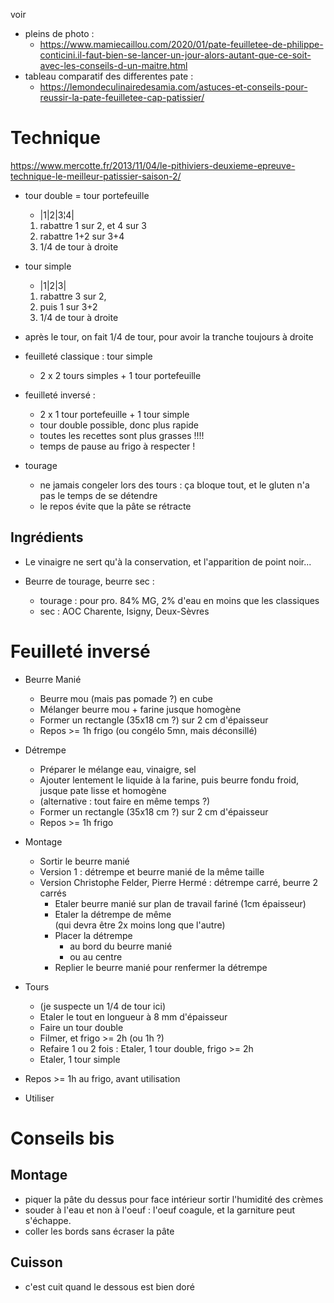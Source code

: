 voir 
- pleins de photo : 
    - https://www.mamiecaillou.com/2020/01/pate-feuilletee-de-philippe-conticini.il-faut-bien-se-lancer-un-jour-alors-autant-que-ce-soit-avec-les-conseils-d-un-maitre.html
- tableau comparatif des differentes pate : 
    - https://lemondeculinairedesamia.com/astuces-et-conseils-pour-reussir-la-pate-feuilletee-cap-patissier/

# Technique

https://www.mercotte.fr/2013/11/04/le-pithiviers-deuxieme-epreuve-technique-le-meilleur-patissier-saison-2/
- tour double = tour portefeuille
    *  |1|2|3¦4|
    1. rabattre 1 sur 2, et 4 sur 3
    2. rabattre 1+2 sur 3+4
    3. 1/4 de tour à droite
- tour simple
    * |1|2|3|
    1. rabattre 3 sur 2, 
    2. puis 1 sur 3+2
    3. 1/4 de tour à droite
- après le tour, on fait 1/4 de tour, pour avoir la tranche toujours à droite 

- feuilleté classique : tour simple
    * 2 x 2 tours simples + 1 tour portefeuille
- feuilleté inversé : 
    * 2 x 1 tour portefeuille + 1 tour simple
    - tour double possible, donc plus rapide
    - toutes les recettes sont plus grasses !!!!
    - temps de pause au frigo à respecter !


- tourage 
    - ne jamais congeler lors des tours : ça bloque tout, et le gluten n'a pas le temps de se détendre
    - le repos évite que la pâte se rétracte 

## Ingrédients
- Le vinaigre ne sert qu'à la conservation, et l'apparition de point noir...

- Beurre de tourage, beurre sec :
    * tourage : pour pro. 84% MG, 2% d'eau en moins que les classiques
    * sec : AOC Charente, Isigny, Deux-Sèvres

# Feuilleté inversé

- Beurre Manié
    - Beurre mou (mais pas pomade ?) en cube
    - Mélanger beurre mou + farine jusque homogène
    * Former un rectangle (35x18 cm ?) sur 2 cm d'épaisseur
    * Repos >= 1h frigo (ou congélo 5mn, mais déconsillé)
- Détrempe
    * Préparer le mélange eau, vinaigre, sel 
    * Ajouter lentement le liquide à la farine, puis beurre fondu froid, jusque pate lisse et homogène
    * (alternative : tout faire en même temps ?)
    * Former un rectangle (35x18 cm ?) sur 2 cm d'épaisseur
    * Repos >= 1h frigo

- Montage
    * Sortir le beurre manié
    * Version 1 : détrempe et beurre manié de la même taille
    * Version Christophe Felder, Pierre Hermé : détrempe carré, beurre 2 carrés
        + Etaler beurre manié sur plan de travail fariné (1cm épaisseur)  
        + Etaler la détrempe de même  
          (qui devra être 2x moins long que l'autre)
        + Placer la détrempe
            + au bord du beurre manié
            + ou au centre
        + Replier le beurre manié pour renfermer la détrempe
- Tours
    * (je suspecte un 1/4 de tour ici)
    * Etaler le tout en longueur à 8 mm d'épaisseur
    * Faire un tour double
    * Filmer, et frigo >= 2h (ou 1h ?)
    * Refaire 1 ou 2 fois : Etaler, 1 tour double, frigo >= 2h
    * Etaler, 1 tour simple
- Repos >= 1h au frigo, avant utilisation

- Utiliser


# Conseils bis
## Montage
- piquer la pâte du dessus pour face intérieur sortir l'humidité des crèmes
- souder à l'eau et non à l'oeuf : l'oeuf coagule, et la garniture peut s'échappe. 
- coller les bords sans écraser la pâte

## Cuisson
- c'est cuit quand le dessous est bien doré
